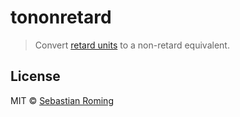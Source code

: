 # tononretard

> Convert [retard units](https://www.urbandictionary.com/define.php?term=Retard%20Unit) to a non-retard equivalent.


## License

MIT © [Sebastian Roming](https://webmonkey.io)
